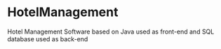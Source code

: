 # HotelManagement
Hotel Management Software based on Java used as front-end and SQL database used as back-end 
